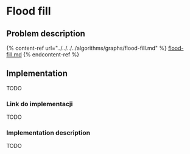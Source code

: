 # Flood fill

## Problem description

{% content-ref url="../../../../algorithms/graphs/flood-fill.md" %}
[flood-fill.md](../../../../algorithms/graphs/flood-fill.md)
{% endcontent-ref %}

## Implementation

TODO

### Link do implementacji

TODO

### Implementation description

TODO
